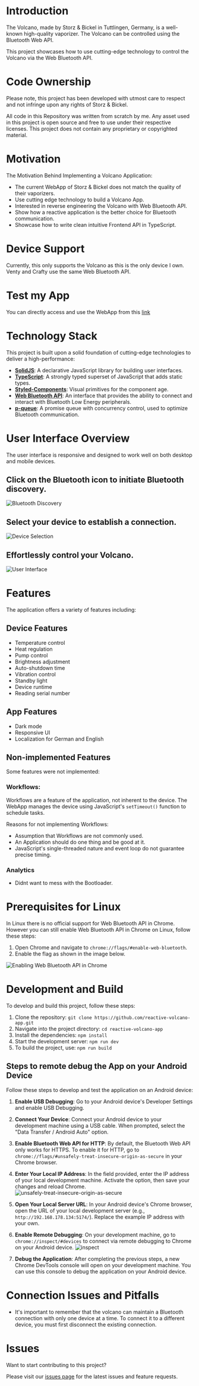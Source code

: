 # Introduction

The Volcano, made by Storz & Bickel in Tuttlingen, Germany, is a well-known high-quality vaporizer. The Volcano can be controlled using the Bluetooth Web API. 

This project showcases how to use cutting-edge technology to control the Volcano via the Web Bluetooth API.

# Code Ownership

Please note, this project has been developed with utmost care to respect and not infringe upon any rights of Storz & Bickel.

All code in this Repository was written from scratch by me. Any asset used in this project is open source and free to use under their respective licenses. This project does not contain any proprietary or copyrighted material.

# Motivation

The Motivation Behind Implementing a Volcano Application:

- The current WebApp of Storz & Bickel does not match the quality of their vaporizers.
- Use cutting edge technology to build a Volcano App.
- Interested in reverse engineering the Volcano with Web Bluetooth API.
- Show how a reactive application is the better choice for Bluetooth communication.
- Showcase how to write clean intuitive Frontend API in TypeScript.

# Device Support
Currently, this only supports the Volcano as this is the only device I own.   
Venty and Crafty use the same Web Bluetooth API.

# Test my App

You can directly access and use the WebApp from this [link](https://firsttris.github.io/reactive-volcano-app/)

# Technology Stack

This project is built upon a solid foundation of cutting-edge technologies to deliver a high-performance:

- **[SolidJS](https://www.solidjs.com/)**: A declarative JavaScript library for building user interfaces.
- **[TypeScript](https://www.typescriptlang.org/)**: A strongly typed superset of JavaScript that adds static types.
- **[Styled-Components](https://styled-components.com/)**: Visual primitives for the component age.
- **[Web Bluetooth API](https://developer.mozilla.org/en-US/docs/Web/API/Web_Bluetooth_API)**: An interface that provides the ability to connect and interact with Bluetooth Low Energy peripherals.
- **[p-queue](https://github.com/sindresorhus/p-queue)**: A promise queue with concurrency control, used to optimize Bluetooth communication.

# User Interface Overview

The user interface is responsive and designed to work well on both desktop and mobile devices.

## Click on the Bluetooth icon to initiate Bluetooth discovery.    
![Bluetooth Discovery](/docs/ui-connect2.png)


## Select your device to establish a connection.    
![Device Selection](/docs/ui-connect-2.png)


## Effortlessly control your Volcano.    
![User Interface](/docs/ui.png)

# Features
The application offers a variety of features including:

## Device Features

- Temperature control
- Heat regulation
- Pump control
- Brightness adjustment
- Auto-shutdown time
- Vibration control
- Standby light
- Device runtime
- Reading serial number

## App Features

- Dark mode
- Responsive UI
- Localization for German and English

## Non-implemented Features
Some features were not implemented:

### Workflows: 

Workflows are a feature of the application, not inherent to the device. The WebApp manages the device using JavaScript's `setTimeout()` function to schedule tasks.

Reasons for not implementing Workflows:
- Assumption that Workflows are not commonly used.
- An Application should do one thing and be good at it.
- JavaScript's single-threaded nature and event loop do not guarantee precise timing.

### Analytics

- Didnt want to mess with the Bootloader.

# Prerequisites for Linux

In Linux there is no official support for Web Bluetooth API in Chrome.  
However you can still enable Web Bluetooth API in Chrome on Linux, follow these steps:

1. Open Chrome and navigate to `chrome://flags/#enable-web-bluetooth`.
2. Enable the flag as shown in the image below.

![Enabling Web Bluetooth API in Chrome](/docs/web-bluetooth-api.png)

# Development and Build

To develop and build this project, follow these steps:

1. Clone the repository: `git clone https://github.com/reactive-volcano-app.git`
2. Navigate into the project directory: `cd reactive-volcano-app`
3. Install the dependencies: `npm install`
5. Start the development server: `npm run dev`
6. To build the project, use: `npm run build`

## Steps to remote debug the App on your Android Device

Follow these steps to develop and test the application on an Android device:

1. **Enable USB Debugging**: Go to your Android device's Developer Settings and enable USB Debugging.

2. **Connect Your Device**: Connect your Android device to your development machine using a USB cable. When prompted, select the "Data Transfer / Android Auto" option.

3. **Enable Bluetooth Web API for HTTP**: By default, the Bluetooth Web API only works for HTTPS. To enable it for HTTP, go to `chrome://flags/#unsafely-treat-insecure-origin-as-secure` in your Chrome browser.

4. **Enter Your Local IP Address**: In the field provided, enter the IP address of your local development machine. Activate the option, then save your changes and reload Chrome.
   ![unsafely-treat-insecure-origin-as-secure](docs/chrome-insecure-origins.png)

5. **Open Your Local Server URL**: In your Android device's Chrome browser, open the URL of your local development server (e.g., `http://192.168.178.134:5174/`). Replace the example IP address with your own.

6. **Enable Remote Debugging**: On your development machine, go to `chrome://inspect/#devices` to connect via remote debugging to Chrome on your Android device.
   ![inspect](docs/inspect.png)

7. **Debug the Application**: After completing the previous steps, a new Chrome DevTools console will open on your development machine. You can use this console to debug the application on your Android device.

# Connection Issues and Pitfalls

- It's important to remember that the volcano can maintain a Bluetooth connection with only one device at a time. To connect it to a different device, you must first disconnect the existing connection.

# Issues

Want to start contributing to this project? 

Please visit our [issues page](https://github.com/firsttris/reactive-volcano-app/issues) for the latest issues and feature requests.